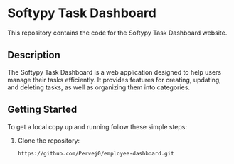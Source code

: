 # Softypy Task Dashboard

This repository contains the code for the Softypy Task Dashboard website.

## Description

The Softypy Task Dashboard is a web application designed to help users manage their tasks efficiently. It provides features for creating, updating, and deleting tasks, as well as organizing them into categories.

## Getting Started

To get a local copy up and running follow these simple steps:

1. Clone the repository:
   ```sh
   https://github.com/Pervej0/employee-dashboard.git
   ```
